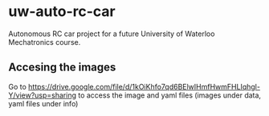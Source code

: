 # uw-auto-rc-car
Autonomous RC car project for a future University of Waterloo Mechatronics course.

## Accesing the images

Go to https://drive.google.com/file/d/1kOiKhfo7qd6BElwIHmfHwmFHLIqhgl-Y/view?usp=sharing to access the image and yaml files (images under data, yaml files under info)
